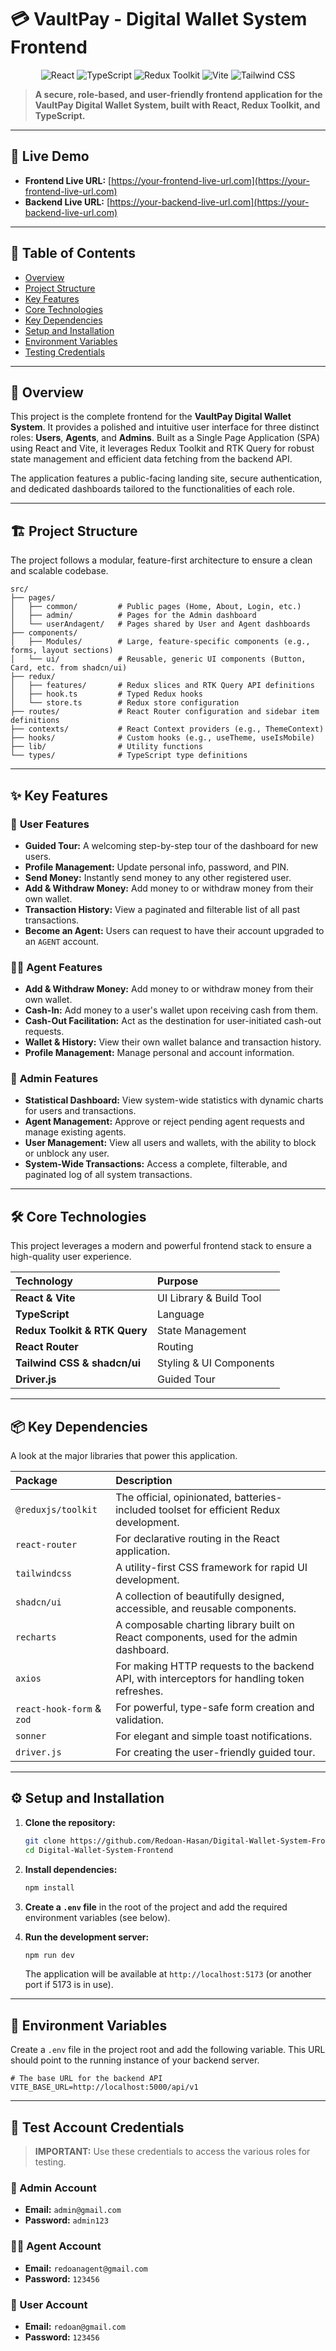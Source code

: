 # 💳 VaultPay - Digital Wallet System Frontend

<p align="center">
  <img src="https://img.shields.io/badge/React-19-61DAFB?style=for-the-badge&logo=react" alt="React">
  <img src="https://img.shields.io/badge/TypeScript-5.9-3178C6?style=for-the-badge&logo=typescript" alt="TypeScript">
  <img src="https://img.shields.io/badge/Redux-Toolkit-764ABC?style=for-the-badge&logo=redux" alt="Redux Toolkit">
  <img src="https://img.shields.io/badge/Vite-7.1-646CFF?style=for-the-badge&logo=vite" alt="Vite">
  <img src="https://img.shields.io/badge/Tailwind_CSS-3-38B2AC?style=for-the-badge&logo=tailwind-css" alt="Tailwind CSS">
</p>

> **A secure, role-based, and user-friendly frontend application for the VaultPay Digital Wallet System, built with React, Redux Toolkit, and TypeScript.**

---

## 🚀 Live Demo

- **Frontend Live URL:** [https://your-frontend-live-url.com](https://your-frontend-live-url.com)
- **Backend Live URL:** [https://your-backend-live-url.com](https://your-backend-live-url.com)

---

## 📖 Table of Contents
* [Overview](#-overview)
* [Project Structure](#️-project-structure)
* [Key Features](#-key-features)
* [Core Technologies](#️-core-technologies)
* [Key Dependencies](#-key-dependencies)
* [Setup and Installation](#️-setup-and-installation)
* [Environment Variables](#-environment-variables)
* [Testing Credentials](#-test-account-credentials)

---

## 📝 Overview

This project is the complete frontend for the **VaultPay Digital Wallet System**. It provides a polished and intuitive user interface for three distinct roles: **Users**, **Agents**, and **Admins**. Built as a Single Page Application (SPA) using React and Vite, it leverages Redux Toolkit and RTK Query for robust state management and efficient data fetching from the backend API.

The application features a public-facing landing site, secure authentication, and dedicated dashboards tailored to the functionalities of each role.

---

## 🏗️ Project Structure

The project follows a modular, feature-first architecture to ensure a clean and scalable codebase.

```
src/
├── pages/
│   ├── common/         # Public pages (Home, About, Login, etc.)
│   ├── admin/          # Pages for the Admin dashboard
│   └── userAndagent/   # Pages shared by User and Agent dashboards
├── components/
│   ├── Modules/        # Large, feature-specific components (e.g., forms, layout sections)
│   └── ui/             # Reusable, generic UI components (Button, Card, etc. from shadcn/ui)
├── redux/
│   ├── features/       # Redux slices and RTK Query API definitions
│   ├── hook.ts         # Typed Redux hooks
│   └── store.ts        # Redux store configuration
├── routes/             # React Router configuration and sidebar item definitions
├── contexts/           # React Context providers (e.g., ThemeContext)
├── hooks/              # Custom hooks (e.g., useTheme, useIsMobile)
├── lib/                # Utility functions
└── types/              # TypeScript type definitions
```

---

## ✨ Key Features

### 👤 **User Features**
*   **Guided Tour:** A welcoming step-by-step tour of the dashboard for new users.
*   **Profile Management:** Update personal info, password, and PIN.
*   **Send Money:** Instantly send money to any other registered user.
*   **Add & Withdraw Money:** Add money to or withdraw money from their own wallet.
*   **Transaction History:** View a paginated and filterable list of all past transactions.
*   **Become an Agent:** Users can request to have their account upgraded to an `AGENT` account.

### 👨‍💼 **Agent Features**
*   **Add & Withdraw Money:** Add money to or withdraw money from their own wallet.
*   **Cash-In:** Add money to a user's wallet upon receiving cash from them.
*   **Cash-Out Facilitation:** Act as the destination for user-initiated cash-out requests.
*   **Wallet & History:** View their own wallet balance and transaction history.
*   **Profile Management:** Manage personal and account information.

### 👑 **Admin Features**
*   **Statistical Dashboard:** View system-wide statistics with dynamic charts for users and transactions.
*   **Agent Management:** Approve or reject pending agent requests and manage existing agents.
*   **User Management:** View all users and wallets, with the ability to block or unblock any user.
*   **System-Wide Transactions:** Access a complete, filterable, and paginated log of all system transactions.

---

## 🛠️ Core Technologies

This project leverages a modern and powerful frontend stack to ensure a high-quality user experience.

| Technology | Purpose |
| :--- | :--- |
| **React & Vite** | UI Library & Build Tool | For a fast, modern, and efficient development experience with Hot Module Replacement (HMR). |
| **TypeScript** | Language | Ensures code quality and type safety, crucial for a financial application. |
| **Redux Toolkit & RTK Query** | State Management | Provides a robust, centralized state management solution and simplifies data fetching, caching, and API interaction. |
| **React Router** | Routing | Handles all client-side routing and enables features like lazy loading for pages. |
| **Tailwind CSS & shadcn/ui** | Styling & UI Components | Creates a beautiful, responsive, and consistent design system with utility-first classes and accessible components. |
| **Driver.js** | Guided Tour | Powers the interactive, step-by-step guided tour for new users. |

---

## 📦 Key Dependencies

A look at the major libraries that power this application.

| Package | Description |
| :--- | :--- |
| `@reduxjs/toolkit` | The official, opinionated, batteries-included toolset for efficient Redux development. |
| `react-router` | For declarative routing in the React application. |
| `tailwindcss` | A utility-first CSS framework for rapid UI development. |
| `shadcn/ui` | A collection of beautifully designed, accessible, and reusable components. |
| `recharts` | A composable charting library built on React components, used for the admin dashboard. |
| `axios` | For making HTTP requests to the backend API, with interceptors for handling token refreshes. |
| `react-hook-form` & `zod` | For powerful, type-safe form creation and validation. |
| `sonner` | For elegant and simple toast notifications. |
| `driver.js` | For creating the user-friendly guided tour. |

---

## ⚙️ Setup and Installation

1.  **Clone the repository:**
    ```bash
    git clone https://github.com/Redoan-Hasan/Digital-Wallet-System-Frontend.git
    cd Digital-Wallet-System-Frontend
    ```

2.  **Install dependencies:**
    ```bash
    npm install
    ```

3.  **Create a `.env` file** in the root of the project and add the required environment variables (see below).

4.  **Run the development server:**
    ```bash
    npm run dev
    ```
    The application will be available at `http://localhost:5173` (or another port if 5173 is in use).

---

## 🔑 Environment Variables

Create a `.env` file in the project root and add the following variable. This URL should point to the running instance of your backend server.

```env
# The base URL for the backend API
VITE_BASE_URL=http://localhost:5000/api/v1
```

---

## 🔑 Test Account Credentials

> **IMPORTANT:** Use these credentials to access the various roles for testing.

### 👑 Admin Account
*   **Email:** `admin@gmail.com`  
*   **Password:** `admin123`

### 👨‍💼 Agent Account
*   **Email:** `redoanagent@gmail.com`
*   **Password:** `123456`

### 👤 User Account
*   **Email:** `redoan@gmail.com`
*   **Password:** `123456`
